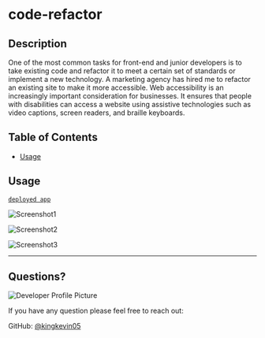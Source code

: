 # code-refactor 

## Description 
  One of the most common tasks for front-end and junior developers is to take existing code and refactor it to meet a certain set of standards or implement a new technology. A marketing agency has hired me to refactor an existing site to make it more accessible. Web accessibility is an increasingly important consideration for businesses. It ensures that people with disabilities can access a website using assistive technologies such as video captions, screen readers, and braille keyboards.
 
  
  ## Table of Contents
  * [Usage](#usage)
  
  
  ## Usage

  [`deployed app`](https://kingkevin05.github.io/code-refactor/)
  
![Screenshot1](https://user-images.githubusercontent.com/75460766/106710986-afe89380-65ab-11eb-84b3-3e7358a119e9.png)

![Screenshot2](https://user-images.githubusercontent.com/75460766/106711152-ef16e480-65ab-11eb-8307-4999e60c6c29.png)

![Screenshot3](https://user-images.githubusercontent.com/75460766/106711168-f4742f00-65ab-11eb-92fa-35ab95340395.png)



  ---
  
  ## Questions?
  
  ![Developer Profile Picture](https://avatars.githubusercontent.com/u/75460766?v=4) 
  
  If you have any question please feel free to reach out:
 
  GitHub: [@kingkevin05](https://api.github.com/users/kingkevin05)
